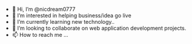 - 👋 Hi, I’m @nicdream0777
- 👀 I’m interested in helping business/idea go live
- 🌱 I’m currently learning new technology..
- 💞️ I’m looking to collaborate on web application development projects.
- 📫 How to reach me ...

<!---
nicdream0777/nicdream0777 is a ✨ special ✨ repository because its `README.md` (this file) appears on your GitHub profile.
You can click the Preview link to take a look at your changes.
--->
